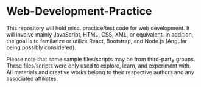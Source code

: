 # Web-Development-Practice

This repository will hold misc. practice/test code for web development. It will involve mainly JavaScript, HTML, CSS, XML, or equivalent.
In addition, the goal is to familarize or utilize React, Bootstrap, and Node.js (Angular being possibly considered).

Please note that some sample files/scripts may be from third-party groups. These files/scripts were only used to explore, learn, and experiment with. All materials and creative works belong to their respective authors and any associated affiliates. 

